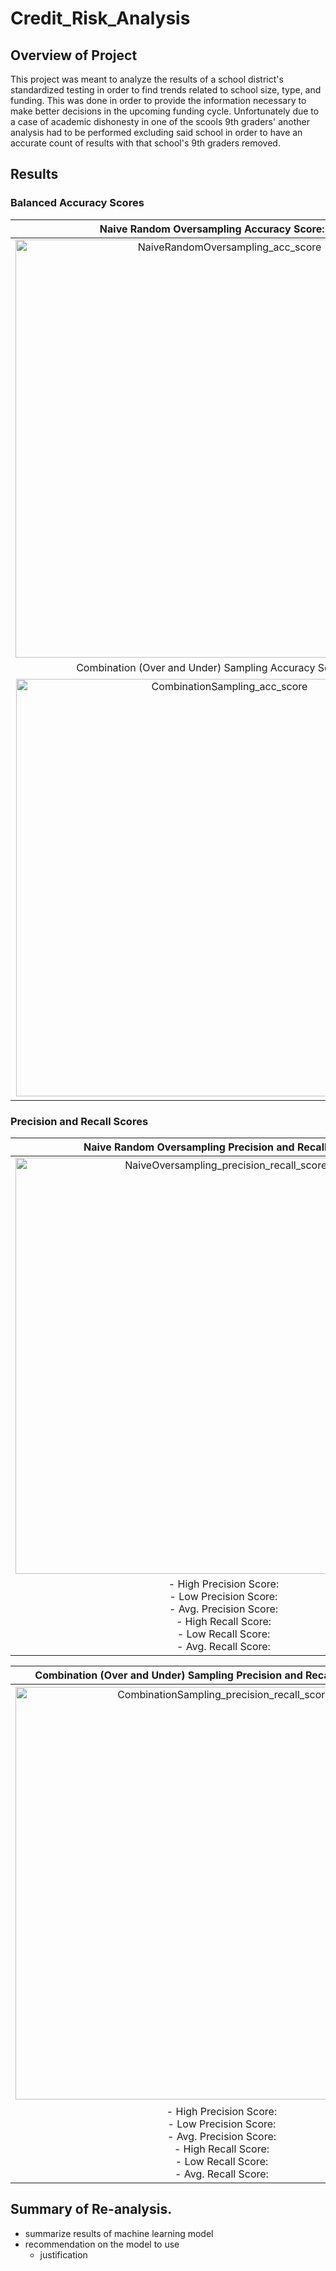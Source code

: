 # Credit_Risk_Analysis

## Overview of Project

This project was meant to analyze the results of a school district's standardized testing in order to find trends related to school size, type, and funding. This was done in order to provide the information necessary to make better decisions in the upcoming funding cycle. Unfortunately due to a case of academic dishonesty in one of the scools 9th graders' another analysis had to be performed excluding said school in order to have an accurate count of results with that school's 9th graders removed.

## Results 

### Balanced Accuracy Scores
Naive Random Oversampling Accuracy Score: 0.65 |  SMOTE Oversampling Accuracy Score: 0.64 | Undersampling Accuracy score: 0.52
:-------------------------:|:-------------------------:|:--------------------:
<img width="669" alt="NaiveRandomOversampling_acc_score" src="https://user-images.githubusercontent.com/89175578/155903914-6a340e07-6364-493d-a803-e5745c72c7c2.png">| <img width="667" alt="SMOTEOversampling_acc_score" src="https://user-images.githubusercontent.com/89175578/155903928-115a12fe-11fe-4d33-9e88-1943b4ebf74f.png">| <img width="665" alt="Undersampling_acc_score" src="https://user-images.githubusercontent.com/89175578/155903940-31275afb-5209-470d-b35a-5d4e2a711cf3.png">
Combination (Over and Under) Sampling Accuracy Score: 0.63 | Balanced Random Forest Classifier Accuracy Score: 0.79 | Easy Ensemble AdaBoost Classifier Accuracy Score: 0.93
<img width="668" alt="CombinationSampling_acc_score" src="https://user-images.githubusercontent.com/89175578/155903869-ddbabf72-ea99-4840-851f-45c75a0a6fd3.png">| <img width="672" alt="BalanceRandomForestClassifier_acc_score" src="https://user-images.githubusercontent.com/89175578/155903855-dd1dc5c0-8049-4ed6-8050-67b1ee166483.png"> | <img width="662" alt="EasyEnsembleAdaBoostClassifier_acc_score" src="https://user-images.githubusercontent.com/89175578/155903887-4405c232-216c-4ed3-8f77-1ec969356ff2.png">

### Precision and Recall Scores 
Naive Random Oversampling Precision and Recall Scores        |  SMOTE Oversampling Precision and Recall Scores Scores | Undersampling Precision and Recall Scores scores
:-------------------------:|:-------------------------:|:--------------------:
<img width="666" alt="NaiveOversampling_precision_recall_scores" src="https://user-images.githubusercontent.com/89175578/155903985-c1ecc80a-5de5-4de0-9f09-2d16ed479f73.png">| <img width="663" alt="SMOTEOversampling_precision_recall_scores" src="https://user-images.githubusercontent.com/89175578/155903993-ff60fd0e-8a6a-424d-b108-04f6a89170d4.png">|<img width="666" alt="Undersampling_precision_recall_scores" src="https://user-images.githubusercontent.com/89175578/155904001-861c2fc0-fb76-4804-829b-4b49470b768b.png">
|- High Precision Score: </br> - Low Precision Score: </br> - Avg. Precision Score: </br> - High Recall Score: </br> - Low Recall Score: </br> - Avg. Recall Score: |- High Precision Score: </br> - Low Precision Score: </br> - Avg. Precision Score: </br> - High Recall Score: </br> - Low Recall Score: </br> - Avg. Recall Score: |- High Precision Score: </br> - Low Precision Score: </br> - Avg. Precision Score: </br> - High Recall Score: </br> - Low Recall Score: </br> - Avg. Recall Score: |

Combination (Over and Under) Sampling Precision and Recall Scores Scores | Balanced Random Forest Classifier Precision and Recall Scores Score | Easy Ensemble AdaBoost Classifier Precision and Recall Scores Score
:-------------------------:|:-------------------------:|:--------------------:
<img width="660" alt="CombinationSampling_precision_recall_scores" src="https://user-images.githubusercontent.com/89175578/155904011-f3d0a807-f488-46b1-885e-7d681034b184.png">|<img width="663" alt="BalancedRandomForestClassifier_precision_recall_scores" src="https://user-images.githubusercontent.com/89175578/155904028-1b01927f-3e33-471c-99b0-43befe5d49f1.png">|<img width="665" alt="EasyEnsembleAdaBoostClassifier_precision_recall_scores" src="https://user-images.githubusercontent.com/89175578/155904034-19610053-1ece-49e9-aff6-367ff933bc66.png">
|- High Precision Score: </br> - Low Precision Score: </br> - Avg. Precision Score: </br> - High Recall Score: </br> - Low Recall Score: </br> - Avg. Recall Score: |- High Precision Score: </br> - Low Precision Score: </br> - Avg. Precision Score: </br> - High Recall Score: </br> - Low Recall Score: </br> - Avg. Recall Score: |- High Precision Score: </br> - Low Precision Score: </br> - Avg. Precision Score: </br> - High Recall Score: </br> - Low Recall Score: </br> - Avg. Recall Score: |


## Summary of Re-analysis.

- summarize results of machine learning model
- recommendation on the model to use
    - justification 

